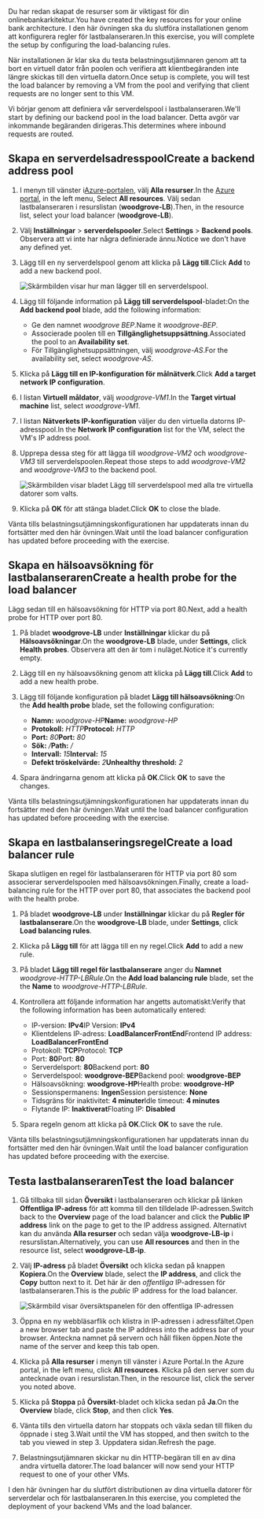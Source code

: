 <span data-ttu-id="ad63f-101">Du har redan skapat de resurser som är viktigast för din onlinebankarkitektur.</span><span class="sxs-lookup"><span data-stu-id="ad63f-101">You have created the key resources for your online bank architecture.</span></span> <span data-ttu-id="ad63f-102">I den här övningen ska du slutföra installationen genom att konfigurera regler för lastbalanseraren.</span><span class="sxs-lookup"><span data-stu-id="ad63f-102">In this exercise, you will complete the setup by configuring the load-balancing rules.</span></span>

<span data-ttu-id="ad63f-103">När installationen är klar ska du testa belastningsutjämnaren genom att ta bort en virtuell dator från poolen och verifiera att klientbegäranden inte längre skickas till den virtuella datorn.</span><span class="sxs-lookup"><span data-stu-id="ad63f-103">Once setup is complete, you will test the load balancer by removing a VM from the pool and verifying that client requests are no longer sent to this VM.</span></span>

<span data-ttu-id="ad63f-104">Vi börjar genom att definiera vår serverdelspool i lastbalanseraren.</span><span class="sxs-lookup"><span data-stu-id="ad63f-104">We'll start by defining our backend pool in the load balancer.</span></span> <span data-ttu-id="ad63f-105">Detta avgör var inkommande begäranden dirigeras.</span><span class="sxs-lookup"><span data-stu-id="ad63f-105">This determines where inbound requests are routed.</span></span>

## <a name="create-a-backend-address-pool"></a><span data-ttu-id="ad63f-106">Skapa en serverdelsadresspool</span><span class="sxs-lookup"><span data-stu-id="ad63f-106">Create a backend address pool</span></span>

1. <span data-ttu-id="ad63f-107">I menyn till vänster i[Azure-portalen](https://portal.azure.com/learn.docs.microsoft.com?azure-portal=true), välj **Alla resurser**.</span><span class="sxs-lookup"><span data-stu-id="ad63f-107">In the [Azure portal](https://portal.azure.com/learn.docs.microsoft.com?azure-portal=true), in the left menu, Select **All resources**.</span></span> <span data-ttu-id="ad63f-108">Välj sedan lastbalanseraren i resurslistan (**woodgrove-LB**).</span><span class="sxs-lookup"><span data-stu-id="ad63f-108">Then, in the resource list, select your load balancer (**woodgrove-LB**).</span></span>

1. <span data-ttu-id="ad63f-109">Välj **Inställningar** > **serverdelspooler**.</span><span class="sxs-lookup"><span data-stu-id="ad63f-109">Select **Settings** > **Backend pools**.</span></span> <span data-ttu-id="ad63f-110">Observera att vi inte har några definierade ännu.</span><span class="sxs-lookup"><span data-stu-id="ad63f-110">Notice we don't have any defined yet.</span></span>

1. <span data-ttu-id="ad63f-111">Lägg till en ny serverdelspool genom att klicka på **Lägg till**.</span><span class="sxs-lookup"><span data-stu-id="ad63f-111">Click **Add** to add a new backend pool.</span></span>

    ![Skärmbilden visar hur man lägger till en serverdelspool.](../media/6-backend-pools.png)

1. <span data-ttu-id="ad63f-113">Lägg till följande information på **Lägg till serverdelspool**-bladet:</span><span class="sxs-lookup"><span data-stu-id="ad63f-113">On the **Add backend pool** blade, add the following information:</span></span>
    - <span data-ttu-id="ad63f-114">Ge den namnet _woodgrove BEP_.</span><span class="sxs-lookup"><span data-stu-id="ad63f-114">Name it _woodgrove-BEP_.</span></span>
    - <span data-ttu-id="ad63f-115">Associerade poolen till en **Tillgänglighetsuppsättning**.</span><span class="sxs-lookup"><span data-stu-id="ad63f-115">Associated the pool to an **Availability set**.</span></span>
    - <span data-ttu-id="ad63f-116">För Tillgänglighetsuppsättningen, välj _woodgrove-AS_.</span><span class="sxs-lookup"><span data-stu-id="ad63f-116">For the availability set, select _woodgrove-AS_.</span></span>

1. <span data-ttu-id="ad63f-117">Klicka på **Lägg till en IP-konfiguration för målnätverk**.</span><span class="sxs-lookup"><span data-stu-id="ad63f-117">Click **Add a target network IP configuration**.</span></span>

1. <span data-ttu-id="ad63f-118">I listan **Virtuell måldator**, välj _woodgrove-VM1_.</span><span class="sxs-lookup"><span data-stu-id="ad63f-118">In the **Target virtual machine** list, select _woodgrove-VM1_.</span></span>

1. <span data-ttu-id="ad63f-119">I listan **Nätverkets IP-konfiguration** väljer du den virtuella datorns IP-adresspool.</span><span class="sxs-lookup"><span data-stu-id="ad63f-119">In the **Network IP configuration** list for the VM, select the VM's IP address pool.</span></span>

1. <span data-ttu-id="ad63f-120">Upprepa dessa steg för att lägga till _woodgrove-VM2_ och _woodgrove-VM3_ till serverdelspoolen.</span><span class="sxs-lookup"><span data-stu-id="ad63f-120">Repeat those steps to add _woodgrove-VM2_ and _woodgrove-VM3_ to the backend pool.</span></span>

    ![Skärmbilden visar bladet Lägg till serverdelspool med alla tre virtuella datorer som valts.](../media/6-add-backend-pool.png)

1. <span data-ttu-id="ad63f-122">Klicka på **OK** för att stänga bladet.</span><span class="sxs-lookup"><span data-stu-id="ad63f-122">Click **OK** to close the blade.</span></span>

<span data-ttu-id="ad63f-123">Vänta tills belastningsutjämningskonfigurationen har uppdaterats innan du fortsätter med den här övningen.</span><span class="sxs-lookup"><span data-stu-id="ad63f-123">Wait until the load balancer configuration has updated before proceeding with the exercise.</span></span>

## <a name="create-a-health-probe-for-the-load-balancer"></a><span data-ttu-id="ad63f-124">Skapa en hälsoavsökning för lastbalanseraren</span><span class="sxs-lookup"><span data-stu-id="ad63f-124">Create a health probe for the load balancer</span></span>

<span data-ttu-id="ad63f-125">Lägg sedan till en hälsoavsökning för HTTP via port 80.</span><span class="sxs-lookup"><span data-stu-id="ad63f-125">Next, add a health probe for HTTP over port 80.</span></span>

1. <span data-ttu-id="ad63f-126">På bladet **woodgrove-LB** under **Inställningar** klickar du på **Hälsoavsökningar**.</span><span class="sxs-lookup"><span data-stu-id="ad63f-126">On the **woodgrove-LB** blade, under **Settings**, click **Health probes**.</span></span> <span data-ttu-id="ad63f-127">Observera att den är tom i nuläget.</span><span class="sxs-lookup"><span data-stu-id="ad63f-127">Notice it's currently empty.</span></span>

1. <span data-ttu-id="ad63f-128">Lägg till en ny hälsoavsökning genom att klicka på **Lägg till**.</span><span class="sxs-lookup"><span data-stu-id="ad63f-128">Click **Add** to add a new health probe.</span></span>

1. <span data-ttu-id="ad63f-129">Lägg till följande konfiguration på bladet **Lägg till hälsoavsökning**:</span><span class="sxs-lookup"><span data-stu-id="ad63f-129">On the **Add health probe** blade, set the following configuration:</span></span>
    - <span data-ttu-id="ad63f-130">**Namn:** _woodgrove-HP_</span><span class="sxs-lookup"><span data-stu-id="ad63f-130">**Name:** _woodgrove-HP_</span></span>
    - <span data-ttu-id="ad63f-131">**Protokoll:** _HTTP_</span><span class="sxs-lookup"><span data-stu-id="ad63f-131">**Protocol:** _HTTP_</span></span>
    - <span data-ttu-id="ad63f-132">**Port:** _80_</span><span class="sxs-lookup"><span data-stu-id="ad63f-132">**Port:** _80_</span></span>
    - <span data-ttu-id="ad63f-133">**Sök:** _/_</span><span class="sxs-lookup"><span data-stu-id="ad63f-133">**Path:** _/_</span></span>
    - <span data-ttu-id="ad63f-134">**Intervall:** _15_</span><span class="sxs-lookup"><span data-stu-id="ad63f-134">**Interval:** _15_</span></span>
    - <span data-ttu-id="ad63f-135">**Defekt tröskelvärde:** _2_</span><span class="sxs-lookup"><span data-stu-id="ad63f-135">**Unhealthy threshold:** _2_</span></span>

1. <span data-ttu-id="ad63f-136">Spara ändringarna genom att klicka på **OK**.</span><span class="sxs-lookup"><span data-stu-id="ad63f-136">Click **OK** to save the changes.</span></span>

<span data-ttu-id="ad63f-137">Vänta tills belastningsutjämningskonfigurationen har uppdaterats innan du fortsätter med den här övningen.</span><span class="sxs-lookup"><span data-stu-id="ad63f-137">Wait until the load balancer configuration has updated before proceeding with the exercise.</span></span>

## <a name="create-a-load-balancer-rule"></a><span data-ttu-id="ad63f-138">Skapa en lastbalanseringsregel</span><span class="sxs-lookup"><span data-stu-id="ad63f-138">Create a load balancer rule</span></span>

<span data-ttu-id="ad63f-139">Skapa slutligen en regel för lastbalanseraren för HTTP via port 80 som associerar serverdelspoolen med hälsoavsökningen.</span><span class="sxs-lookup"><span data-stu-id="ad63f-139">Finally, create a load-balancing rule for the HTTP over port 80, that associates the backend pool with the health probe.</span></span>

1. <span data-ttu-id="ad63f-140">På bladet **woodgrove-LB** under **Inställningar** klickar du på **Regler för lastbalanserare**.</span><span class="sxs-lookup"><span data-stu-id="ad63f-140">On the **woodgrove-LB** blade, under **Settings**, click **Load balancing rules**.</span></span>

1. <span data-ttu-id="ad63f-141">Klicka på **Lägg till** för att lägga till en ny regel.</span><span class="sxs-lookup"><span data-stu-id="ad63f-141">Click **Add** to add a new rule.</span></span>

1. <span data-ttu-id="ad63f-142">På bladet **Lägg till regel för lastbalanserare** anger du **Namnet** _woodgrove-HTTP-LBRule_.</span><span class="sxs-lookup"><span data-stu-id="ad63f-142">On the **Add load balancing rule** blade, set the the **Name** to _woodgrove-HTTP-LBRule_.</span></span>

1. <span data-ttu-id="ad63f-143">Kontrollera att följande information har angetts automatiskt:</span><span class="sxs-lookup"><span data-stu-id="ad63f-143">Verify that the following information has been automatically entered:</span></span>
    - <span data-ttu-id="ad63f-144">IP-version: **IPv4**</span><span class="sxs-lookup"><span data-stu-id="ad63f-144">IP Version: **IPv4**</span></span>
    - <span data-ttu-id="ad63f-145">Klientdelens IP-adress: **LoadBalancerFrontEnd**</span><span class="sxs-lookup"><span data-stu-id="ad63f-145">Frontend IP address: **LoadBalancerFrontEnd**</span></span>
    - <span data-ttu-id="ad63f-146">Protokoll: **TCP**</span><span class="sxs-lookup"><span data-stu-id="ad63f-146">Protocol: **TCP**</span></span>
    - <span data-ttu-id="ad63f-147">Port: **80**</span><span class="sxs-lookup"><span data-stu-id="ad63f-147">Port: **80**</span></span>
    - <span data-ttu-id="ad63f-148">Serverdelsport: **80**</span><span class="sxs-lookup"><span data-stu-id="ad63f-148">Backend port: **80**</span></span>
    - <span data-ttu-id="ad63f-149">Serverdelspool: **woodgrove-BEP**</span><span class="sxs-lookup"><span data-stu-id="ad63f-149">Backend pool: **woodgrove-BEP**</span></span>
    - <span data-ttu-id="ad63f-150">Hälsoavsökning: **woodgrove-HP**</span><span class="sxs-lookup"><span data-stu-id="ad63f-150">Health probe: **woodgrove-HP**</span></span>
    - <span data-ttu-id="ad63f-151">Sessionspermanens: **Ingen**</span><span class="sxs-lookup"><span data-stu-id="ad63f-151">Session persistence: **None**</span></span>
    - <span data-ttu-id="ad63f-152">Tidsgräns för inaktivitet: **4 minuter**</span><span class="sxs-lookup"><span data-stu-id="ad63f-152">Idle timeout: **4 minutes**</span></span>
    - <span data-ttu-id="ad63f-153">Flytande IP: **Inaktiverat**</span><span class="sxs-lookup"><span data-stu-id="ad63f-153">Floating IP: **Disabled**</span></span>

1. <span data-ttu-id="ad63f-154">Spara regeln genom att klicka på **OK**.</span><span class="sxs-lookup"><span data-stu-id="ad63f-154">Click **OK** to save the rule.</span></span>

<span data-ttu-id="ad63f-155">Vänta tills belastningsutjämningskonfigurationen har uppdaterats innan du fortsätter med den här övningen.</span><span class="sxs-lookup"><span data-stu-id="ad63f-155">Wait until the load balancer configuration has updated before proceeding with the exercise.</span></span>

## <a name="test-the-load-balancer"></a><span data-ttu-id="ad63f-156">Testa lastbalanseraren</span><span class="sxs-lookup"><span data-stu-id="ad63f-156">Test the load balancer</span></span>

1. <span data-ttu-id="ad63f-157">Gå tillbaka till sidan **Översikt** i lastbalanseraren och klickar på länken **Offentliga IP-adress** för att komma till den tilldelade IP-adressen.</span><span class="sxs-lookup"><span data-stu-id="ad63f-157">Switch back to the **Overview** page of the load balancer and click the **Public IP address** link on the page to get to the IP address assigned.</span></span> <span data-ttu-id="ad63f-158">Alternativt kan du använda **Alla resurser** och sedan välja **woodgrove-LB-ip** i resurslistan.</span><span class="sxs-lookup"><span data-stu-id="ad63f-158">Alternatively, you can use **All resources** and then in the resource list, select **woodgrove-LB-ip**.</span></span>

1. <span data-ttu-id="ad63f-159">Välj **IP-adress** på bladet **Översikt** och klicka sedan på knappen **Kopiera**.</span><span class="sxs-lookup"><span data-stu-id="ad63f-159">On the **Overview** blade, select the **IP address**, and click the **Copy** button next to it.</span></span> <span data-ttu-id="ad63f-160">Det här är den _offentliga_ IP-adressen för lastbalanseraren.</span><span class="sxs-lookup"><span data-stu-id="ad63f-160">This is the _public_ IP address for the load balancer.</span></span>

    ![Skärmbild visar översiktspanelen för den offentliga IP-adressen](../media/6-public-ip.png)

1. <span data-ttu-id="ad63f-162">Öppna en ny webbläsarflik och klistra in IP-adressen i adressfältet.</span><span class="sxs-lookup"><span data-stu-id="ad63f-162">Open a new browser tab and paste the IP address into the address bar of your browser.</span></span> <span data-ttu-id="ad63f-163">Anteckna namnet på servern och håll fliken öppen.</span><span class="sxs-lookup"><span data-stu-id="ad63f-163">Note the name of the server and keep this tab open.</span></span>

1. <span data-ttu-id="ad63f-164">Klicka på **Alla resurser** i menyn till vänster i Azure Portal.</span><span class="sxs-lookup"><span data-stu-id="ad63f-164">In the Azure portal, in the left menu, click **All resources**.</span></span> <span data-ttu-id="ad63f-165">Klicka på den server som du antecknade ovan i resurslistan.</span><span class="sxs-lookup"><span data-stu-id="ad63f-165">Then, in the resource list, click the server you noted above.</span></span>

1. <span data-ttu-id="ad63f-166">Klicka på **Stoppa** på **Översikt**-bladet och klicka sedan på **Ja**.</span><span class="sxs-lookup"><span data-stu-id="ad63f-166">On the **Overview** blade, click **Stop**, and then click **Yes**.</span></span>

1. <span data-ttu-id="ad63f-167">Vänta tills den virtuella datorn har stoppats och växla sedan till fliken du öppnade i steg 3.</span><span class="sxs-lookup"><span data-stu-id="ad63f-167">Wait until the VM has stopped, and then switch to the tab you viewed in step 3.</span></span> <span data-ttu-id="ad63f-168">Uppdatera sidan.</span><span class="sxs-lookup"><span data-stu-id="ad63f-168">Refresh the page.</span></span>

1. <span data-ttu-id="ad63f-169">Belastningsutjämnaren skickar nu din HTTP-begäran till en av dina andra virtuella datorer.</span><span class="sxs-lookup"><span data-stu-id="ad63f-169">The load balancer will now send your HTTP request to one of your other VMs.</span></span>

<span data-ttu-id="ad63f-170">I den här övningen har du slutfört distributionen av dina virtuella datorer för serverdelar och för lastbalanseraren.</span><span class="sxs-lookup"><span data-stu-id="ad63f-170">In this exercise, you completed the deployment of your backend VMs and the load balancer.</span></span>
